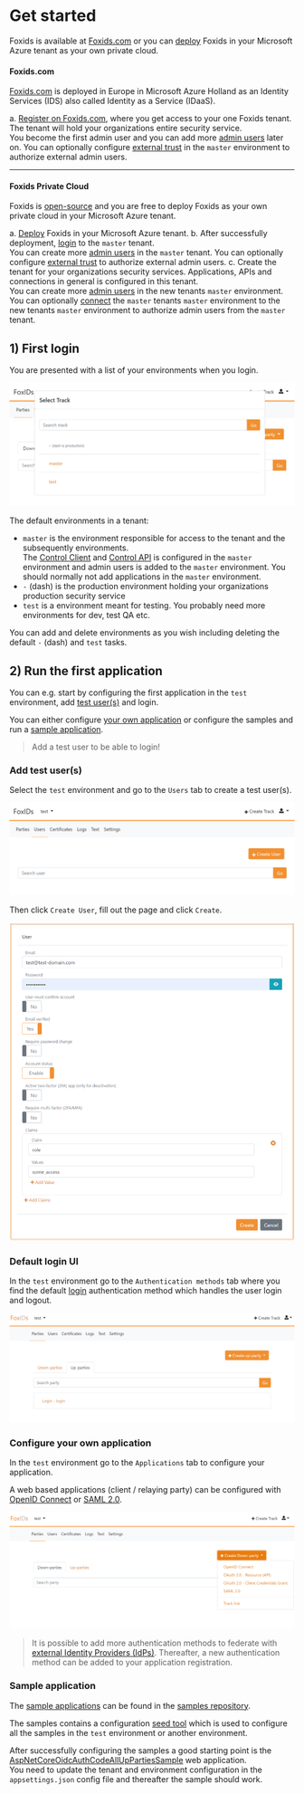 # Get started
Foxids is available at [Foxids.com](https://foxids.com) or you can [deploy](deployment.md) Foxids in your Microsoft Azure tenant as your own private cloud.

#### Foxids.com 
[Foxids.com](https://foxids.com) is deployed in Europe in Microsoft Azure Holland as an Identity Services (IDS) also called Identity as a Service (IDaaS).

a. [Register on Foxids.com](https://foxids.com/action/createtenant), where you get access to your one Foxids tenant. The tenant will hold your organizations entire security service.  
You become the first admin user and you can add more [admin users](control.md#create-administrator-users) later on. You can optionally configure [external trust](howto-connect.md#auth-method---how-to-connect-identity-provider-idp) in the `master` environment to authorize external admin users.

---

#### Foxids Private Cloud
Foxids is [open-source](index.md#free-and-open-source) and you are free to deploy Foxids as your own private cloud in your Microsoft Azure tenant.

a. [Deploy](deployment.md) Foxids in your Microsoft Azure tenant.
b. After successfully deployment, [login](deployment.md#first-login-and-admin-users) to the `master` tenant.  
You can create more [admin users](control.md#create-administrator-users) in the `master` tenant. You can optionally configure [external trust](howto-connect.md#auth-method---how-to-connect-identity-provider-idp) to authorize external admin users.
c. Create the tenant for your organizations security services. Applications, APIs and connections in general is configured in this tenant.  
You can create more [admin users](control.md#create-administrator-users) in the new tenants `master` environment. 
You can optionally [connect](howto-oidc-foxids.md) the `master` tenants `master` environment to the new tenants `master` environment to authorize admin users from the `master` tenant.


## 1) First login
You are presented with a list of your environments when you login.

![Foxids first login](images/get-started-first-access.png)

The default environments in a tenant:

- `master` is the environment responsible for access to the tenant and the subsequently environments.  
The [Control Client](control.md#foxids-control-client) and [Control API](control.md#foxids-control-api) is configured in the `master` environment and admin users is added to the `master` environment. 
You should normally not add applications in the `master` environment.
- `-` (dash) is the production environment holding your organizations production security service
- `test` is a environment meant for testing. You probably need more environments for dev, test QA etc.

You can add and delete environments as you wish including deleting the default `-` (dash) and `test` tasks.

## 2) Run the first application
You can e.g. start by configuring the first application in the `test` environment, add [test user(s)](get-started.md#add-test-users) and login.

You can either configure [your own application](get-started.md#configure-your-own-application) or configure the samples and run a [sample application](get-started.md#sample-application).

> Add a test user to be able to login!

### Add test user(s)
Select the `test` environment and go to the `Users` tab to create a test user(s).

![Test user](images/get-started-test-user.png)

Then click `Create User`, fill out the page and click `Create`.

![Create test user](images/get-started-test-user-new.png)

### Default login UI
In the `test` environment go to the `Authentication methods` tab where you find the default [login](login.md) authentication method which handles the user login and logout.

![Login authentication method](images/get-started-login.png)


### Configure your own application 
In the `test` environment go to the `Applications` tab to configure your application. 

A web based applications (client / relaying party) can be configured with [OpenID Connect](app-reg-oidc.md) or [SAML 2.0](app-reg-saml-2.0.md).

![Application registration](images/get-started-app.png)

> It is possible to add more authentication methods to federate with [external Identity Providers (IdPs)](howto-connect.md#auth-method---how-to-connect-identity-provider-idp). Thereafter, a new authentication method can be added to your application registration.


### Sample application
The [sample applications](samples.md) can be found in the [samples repository](https://github.com/ITfoxtec/Foxids.Samples).

The samples contains a configuration [seed tool](samples.md#configure-the-sample-seed-tool) which is used to configure all the samples in the `test` environment or another environment.

After successfully configuring the samples a good starting point is the [AspNetCoreOidcAuthCodeAllUpPartiesSample](samples.md#aspnetcoreoidcauthcodealluppartiessample) web application.  
You need to update the tenant and environment configuration in the `appsettings.json` config file and thereafter the sample should work.
